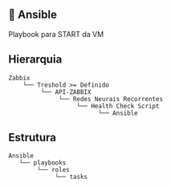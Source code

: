## :rocket: Ansible

Playbook para START da VM

## Hierarquia

    Zabbix
        └── Treshold >= Definido
             └── API-ZABBIX
                  └── Redes Neurais Recorrentes
                       └── Health Check Script
                             └── Ansible

## Estrutura

    Ansible
       └── playbooks
            └── roles
                 └── tasks
